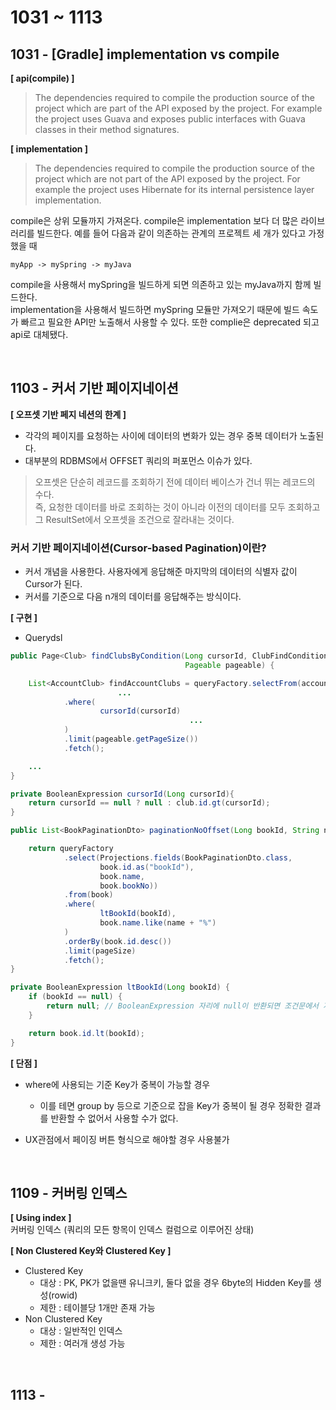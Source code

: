 # 1031 ~ 1113

## 1031 - [Gradle] implementation vs compile
**[ api(compile) ]**
>The dependencies required to compile the production source of the project which are part of the API exposed by the project. For example the project uses Guava and exposes public interfaces with Guava classes in their method signatures.

**[ implementation ]**
> The dependencies required to compile the production source of the project which are not part of the API exposed by the project. For example the project uses Hibernate for its internal persistence layer implementation.

compile은 상위 모듈까지 가져온다. compile은 implementation 보다 더 많은 라이브러리를 빌드한다. 예를 들어 다음과 같이 의존하는 관계의 프로젝트 세 개가 있다고 가정했을 때
```text
myApp -> mySpring -> myJava
```
compile을 사용해서 mySpring을 빌드하게 되면 의존하고 있는 myJava까지 함께 빌드한다.  
implementation을 사용해서 빌드하면 mySpring 모듈만 가져오기 때문에 빌드 속도가 빠르고 필요한 API만 노출해서 사용할 수 있다. 또한 complie은 deprecated 되고 api로 대체됐다.

<br>

## 1103 - 커서 기반 페이지네이션
**[ 오프셋 기반 페지 네션의 한계 ]**
- 각각의 페이지를 요청하는 사이에 데이터의 변화가 있는 경우 중복 데이터가 노출된다.
- 대부분의 RDBMS에서 OFFSET 쿼리의 퍼포먼스 이슈가 있다.
> 오프셋은 단순히 레코드를 조회하기 전에 데이터 베이스가 건너 뛰는 레코드의 수다.  
> 즉, 요청한 데이터를 바로 조회하는 것이 아니라 이전의 데이터를 모두 조회하고 그 ResultSet에서 오프셋을 조건으로 잘라내는 것이다.

### 커서 기반 페이지네이션(Cursor-based Pagination)이란?
- 커서 개념을 사용한다. 사용자에게 응답해준 마지막의 데이터의 식별자 값이 Cursor가 된다.
- 커서를 기준으로 다음 n개의 데이터를 응답해주는 방식이다.

**[ 구현 ]**
- Querydsl
```java
public Page<Club> findClubsByCondition(Long cursorId, ClubFindCondition condition, Account loginAccount,
                                       Pageable pageable) {

    List<AccountClub> findAccountClubs = queryFactory.selectFrom(accountClub)
						...
            .where(
                    cursorId(cursorId)
										...
            )
            .limit(pageable.getPageSize())
            .fetch();

    ...
}

private BooleanExpression cursorId(Long cursorId){
    return cursorId == null ? null : club.id.gt(cursorId);
}
```

```java
public List<BookPaginationDto> paginationNoOffset(Long bookId, String name, int pageSize) {

    return queryFactory
            .select(Projections.fields(BookPaginationDto.class,
                    book.id.as("bookId"),
                    book.name,
                    book.bookNo))
            .from(book)
            .where(
                    ltBookId(bookId),
                    book.name.like(name + "%")
            )
            .orderBy(book.id.desc())
            .limit(pageSize)
            .fetch();
}

private BooleanExpression ltBookId(Long bookId) {
    if (bookId == null) {
        return null; // BooleanExpression 자리에 null이 반환되면 조건문에서 자동으로 제거된다
    }

    return book.id.lt(bookId);
}
```

**[ 단점 ]**
- where에 사용되는 기준 Key가 중복이 가능할 경우
	- 이를 테면 group by 등으로 기준으로 잡을 Key가 중복이 될 경우 정확한 결과를 반환할 수 없어서 사용할 수가 없다.

- UX관점에서 페이징 버튼 형식으로 해야할 경우 사용불가

<br>

## 1109 - 커버링 인덱스
**[ Using index ]**  
커버링 인덱스 (쿼리의 모든 항목이 인덱스 컬럼으로 이루어진 상태)

**[ Non Clustered Key와 Clustered Key ]**  
- Clustered Key 
    - 대상 : PK, PK가 없을땐 유니크키, 둘다 없을 경우 6byte의 Hidden Key를 생성(rowid)
    - 제한 : 테이블당 1개만 존재 가능
- Non Clustered Key
    - 대상 : 일반적인 인덱스
    - 제한 : 여러개 생성 가능

<br>

## 1113 - 
